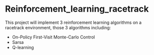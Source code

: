 # Reinforcement_learning_racetrack
This project will implement 3 reinforcement learning algorithms on a racetrack environment, those 3 algorithms including:
- On-Policy First-Visit Monte-Carlo Control
- Sarsa
- Q-learning
